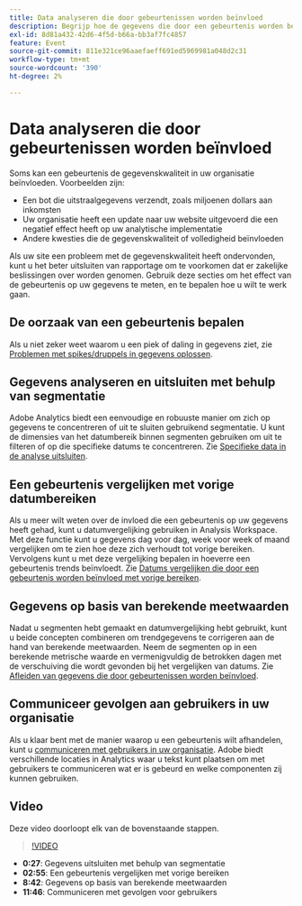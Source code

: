 ```yaml
---
title: Data analyseren die door gebeurtenissen worden beïnvloed
description: Begrijp hoe de gegevens die door een gebeurtenis worden beïnvloed tot algemene gegevenskwaliteit bijdragen.
exl-id: 8d81a432-42d6-4f5d-b66a-bb3af7fc4857
feature: Event
source-git-commit: 811e321ce96aaefaeff691ed5969981a048d2c31
workflow-type: tm+mt
source-wordcount: '390'
ht-degree: 2%

---
```


# Data analyseren die door gebeurtenissen worden beïnvloed

Soms kan een gebeurtenis de gegevenskwaliteit in uw organisatie beïnvloeden. Voorbeelden zijn:

* Een bot die uitstraalgegevens verzendt, zoals miljoenen dollars aan inkomsten
* Uw organisatie heeft een update naar uw website uitgevoerd die een negatief effect heeft op uw analytische implementatie
* Andere kwesties die de gegevenskwaliteit of volledigheid beïnvloeden

Als uw site een probleem met de gegevenskwaliteit heeft ondervonden, kunt u het beter uitsluiten van rapportage om te voorkomen dat er zakelijke beslissingen over worden genomen. Gebruik deze secties om het effect van de gebeurtenis op uw gegevens te meten, en te bepalen hoe u wilt te werk gaan.

## De oorzaak van een gebeurtenis bepalen

Als u niet zeker weet waarom u een piek of daling in gegevens ziet, zie [Problemen met spikes/druppels in gegevens oplossen](spikes-drops.md).

## Gegevens analyseren en uitsluiten met behulp van segmentatie

Adobe Analytics biedt een eenvoudige en robuuste manier om zich op gegevens te concentreren of uit te sluiten gebruikend segmentatie. U kunt de dimensies van het datumbereik binnen segmenten gebruiken om uit te filteren of op die specifieke datums te concentreren. Zie [Specifieke data in de analyse uitsluiten](segments.md).

## Een gebeurtenis vergelijken met vorige datumbereiken

Als u meer wilt weten over de invloed die een gebeurtenis op uw gegevens heeft gehad, kunt u datumvergelijking gebruiken in Analysis Workspace. Met deze functie kunt u gegevens dag voor dag, week voor week of maand vergelijken om te zien hoe deze zich verhoudt tot vorige bereiken. Vervolgens kunt u met deze vergelijking bepalen in hoeverre een gebeurtenis trends beïnvloedt. Zie [Datums vergelijken die door een gebeurtenis worden beïnvloed met vorige bereiken](compare-dates.md).

## Gegevens op basis van berekende meetwaarden

Nadat u segmenten hebt gemaakt en datumvergelijking hebt gebruikt, kunt u beide concepten combineren om trendgegevens te corrigeren aan de hand van berekende meetwaarden. Neem de segmenten op in een berekende metrische waarde en vermenigvuldig de betrokken dagen met de verschuiving die wordt gevonden bij het vergelijken van datums. Zie [Afleiden van gegevens die door gebeurtenissen worden beïnvloed](calcmetrics.md).

## Communiceer gevolgen aan gebruikers in uw organisatie

Als u klaar bent met de manier waarop u een gebeurtenis wilt afhandelen, kunt u [communiceren met gebruikers in uw organisatie](communicate.md). Adobe biedt verschillende locaties in Analytics waar u tekst kunt plaatsen om met gebruikers te communiceren wat er is gebeurd en welke componenten zij kunnen gebruiken.

## Video

Deze video doorloopt elk van de bovenstaande stappen.

>[!VIDEO](https://video.tv.adobe.com/v/33316?quality=12)

* **0:27**: Gegevens uitsluiten met behulp van segmentatie
* **02:55**: Een gebeurtenis vergelijken met vorige bereiken
* **8:42**: Gegevens op basis van berekende meetwaarden
* **11:46**: Communiceren met gevolgen voor gebruikers
